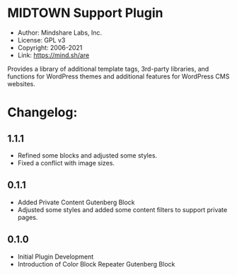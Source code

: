 MIDTOWN Support Plugin
=============

- Author: Mindshare Labs, Inc.
- License: GPL v3
- Copyright: 2006-2021
- Link: https://mind.sh/are

Provides a library of additional template tags, 3rd-party libraries, and functions for WordPress themes and additional features for WordPress CMS websites.

# Changelog:

## 1.1.1

- Refined some blocks and adjusted some styles.
- Fixed a conflict with image sizes.


## 0.1.1

- Added Private Content Gutenberg Block
- Adjusted some styles and added some content filters to support private pages.


## 0.1.0

 - Initial Plugin Development
 - Introduction of Color Block Repeater Gutenberg Block
